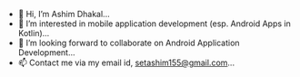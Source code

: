 - 👋 Hi, I’m Ashim Dhakal...
- 👀 I’m interested in mobile application development (esp. Android Apps in Kotlin)...
- 💞️ I’m looking forward to collaborate on Android Application Development...
- 📫 Contact me via my email id, setashim155@gmail.com...

<!---
setashim155/setashim155 is a ✨ special ✨ repository because its `README.md` (this file) appears on your GitHub profile.
You can click the Preview link to take a look at your changes.
--->
